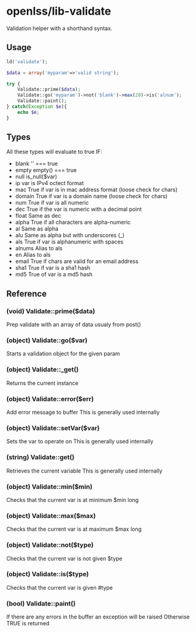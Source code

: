 openlss/lib-validate
============

Validation helper with a shorthand syntax.

Usage
----
```php
ld('validate');

$data = array('myparam'=>'valid string');

try {
	Validate::prime($data);
	Validate::go('myparam')->not('blank')->max(20)->is('alnum');
	Validate::paint();
} catch(Exception $e){
	echo $e;
}
```

Types
----
All these types will evaluate to true IF:
  * blank		'' === true
  * empty		empty() === true
  * null		is_null($var)
  * ip			var is IPv4 octect format
  * mac			True if var is in mac address format (loose check for chars)
  * domain		True if var is a domain name (loose check for chars)
  * num			True if var is all numeric
  * dec			True if the var is numeric with a decimal point
  * float		Same as dec
  * alpha		True if all characters are alpha-numeric
  * al			Same as alpha
  * alu			Same as alpha but with underscores (_)
  * als			True if var is alphanumeric with spaces
  * alnums		Alias to als
  * en			Alias to als
  * email		True if chars are valid for an email address
  * sha1		True if var is a sha1 hash
  * md5			True of var is a md5 hash 

Reference
----

### (void) Validate::prime($data)
Prep validate with an array of data usualy from post()

### (object) Validate::go($var)
Starts a validation object for the given param

### (object) Validate::_get()
Returns the current instance

### (object) Validate::error($err)
Add error message to buffer
This is generally used internally

### (object) Validate::setVar($var)
Sets the var to operate on 
This is generally used internally

### (string) Validate::get()
Retrieves the current variable
This is generally used internally

### (object) Validate::min($min)
Checks that the current var is at minimum $min long

### (object) Validate::max($max)
Checks that the current var is at maximum $max long

### (object) Validate::not($type)
Checks that the current var is not given $type

### (object) Validate::is($type)
Checks that the current var is given #type

### (bool) Validate::paint()
If there are any errors in the buffer an exception will be raised
Otherwise TRUE is returned

